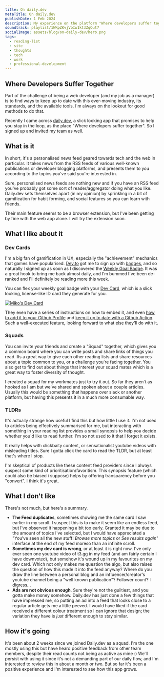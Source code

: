 ```yaml
---
title: On daily.dev
metaTitle: On daily.dev
publishDate: 1 Feb 2024
description: My experience on the platform "Where developers suffer together".
soundtrack: playlist/1WKpZKvjVoIw1kt3ZqOut7
socialImage: assets/blog/on-daily-dev/hero.png
tags:
  - reading-list
  - site
  - thoughts
  - tech
  - work
  - professional-development
---
```


## Where Developers Suffer Together

Part of the challenge of being a web developer (and my job as a manager) is to find ways to keep up to date with this ever-moving industry, its standards, and the available tools. I'm always on the lookout for good methods to do that.

Recently I came across [daily.dev](https://daily.dev), a slick looking app that promises to help you stay in the loop, as the place "Where developers suffer together". So I signed up and invited my team as well.

## What is it

In short, it's a personalised news feed geared towards tech and the web in particular. It takes news from the RSS feeds of various well-known publications or developer blogging platforms, and presents them to you according to the topics you've said you're interested in.

Sure, personalised news feeds are nothing new and if you have an RSS feed you've probably got some sort of reader/aggregator doing what you like. Daily.dev sets themselves apart (in my opinion) by sprinkling in a bit of gamification for habit forming, and social features so you can learn with friends.

Their main feature seems to be a browser extension, but I've been getting by fine with the web app alone. I will try the extension soon.

## What I like about it

### Dev Cards

I'm a big fan of gamification in UX, especially the "achievement" mechanics that games have popularised. [Dev.to](https://dev.to) got me to sign up with [badges](https://dev.to/badges), and so naturally I signed up as soon as I discovered the [Weekly Goal Badge](https://docs.daily.dev/docs/your-profile/weekly-goal). It was a great hook to bring me back almost daily, and I'm bummed I've been de-ranked and I'll definitely be reading more this week.

You can flex your weekly goal badge with your [Dev Card](https://docs.daily.dev/docs/your-profile/devcard), which is a slick looking, license-like ID card they generate for you.

[![Miko's Dev Card](https://api.daily.dev/devcards/c85e6aba6a7b424898a6f61f4c3c8c21.png?r=v9o)](https://app.daily.dev/ademagic)

They even have a series of instructions on how to embed it, and even [how to add it to your Github Profile](https://daily.dev/blog/adding-the-daily-devcard-to-your-github-profile) and [keep it up to date with a Github Action](https://github.com/marketplace/actions/dailydotdev-devcard). Such a well-executed feature, looking forward to what else they'll do with it.

### Squads

You can invite your friends and create a "Squad" together, which gives you a common board where you can write posts and share links of things you read. Its a great way to give each other reading lists and share resources about a topic common to you, or a challenge you're facing together. You also get to find out about things that interest your squad mates which is a great way to foster diversity of thought.

I created a squad for my workmates just to try it out. So far they aren't as hooked as I am but we've shared and spoken about a couple articles. Usually this would be something that happens over slack or another platform, but having this presents it in a much more consumable way.

### TLDRs

It's actually strange how useful I find this but how little I use it. I'm not used to articles being effectively summarised for me, but interacting with something in your reading list provides a small synopsis to help you decide whether you'd like to read further. I'm so not used to it that I forget it exists.

It really helps with clickbaity content, or sensationalist youtube videos with misleading titles. Sure I gotta click the card to read the TLDR, but at least that's where I stop.

I'm skeptical of products like these content feed providers since I always suspect some kind of prioritisation/favoritism. This synopsis feature (which could also be biased i suppose) helps by offering transparency before you "convert". I think it's great.

## What I don't like

There's not much, but here's a summary.

- **The Feed duplicates**, sometimes showing me the same card I saw earlier in my scroll. I suspect this is to make it seem like an endless feed, but I've observed it happening a bit too early. Granted it may be due to the amount of topics I've selected, but I would have appreciated a "You've seen all the new stuff! _Browse more topics_ or _See results again_" interface at the end of my feed moreso than an infinite scroll.
- **Sometimes my dev card is wrong**, or at least it is right now. I've only ever seen one youtube video of t3.gg in my feed (and am fairly certain I have downvoted), but somehow it's wound up in my favourites on my dev card. Which not only makes me question the algo, but also raises the question of how this made it into the feed anyway? Where do you draw the line between a personal blog and an influencer/creator's youtube channel being a "well known publication"? Follower count? I digress...
- **Ads are not obvious enough**. Sure they're not the guiltiest, and you gotta make money somehow. Daily.dev has just done a few things that have impressed me, so putting an ad into a feed that looks close to a regular article gets me a little peeved. I would have liked if the card received a different colour treatment so I can ignore that design; the variation they have is _just_ different enough to stay similar.

## How it's going

It's been about 2 weeks since we joined Daily.dev as a squad. I'm the one mostly using this but have heard positive feedback from other team members, despite their read counts not being as active as mine :) We'll persist with using it since it's not a demanding part of our daily flow, and I'm interested to review this in about a month or two. But so far it's been a positive experience and I'm interested to see how this app grows.
